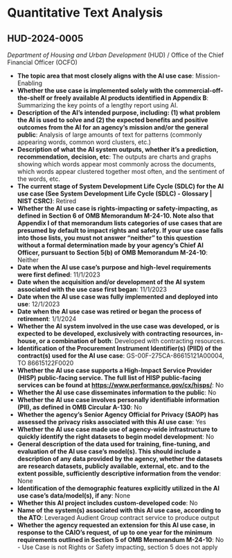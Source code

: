 # Quantitative Text Analysis
## HUD-2024-0005
_Department of Housing and Urban Development_ (HUD) / Office of the Chief Financial Officer (OCFO)


+ **The topic area that most closely aligns with the AI use case**: Mission-Enabling
+ **Whether the use case is implemented solely with the commercial-off-the-shelf or freely available AI products identified in Appendix B**: Summarizing the key points of a lengthy report using AI.
+ **Description of the AI’s intended purpose, including: (1) what problem the AI is used to solve and (2) the expected benefits and positive outcomes from the AI for an agency’s mission and/or the general public**: Analysis of large amounts of text for patterns (commonly appearing words, common word clusters, etc.)
+ **Description of what the AI system outputs, whether it’s a prediction, recommendation, decision, etc**: The outputs are charts and graphs showing which words appear most commonly across the documents, which words appear clustered together most often, and the sentiment of the words, etc.
+ **The current stage of System Development Life Cycle (SDLC) for the AI use case (See System Development Life Cycle (SDLC) - Glossary | NIST CSRC)**: Retired
+ **Whether the AI use case is rights-impacting or safety-impacting, as defined in Section 6 of OMB Memorandum M-24-10. Note also that Appendix I of that memorandum lists categories of use cases that are presumed by default to impact rights and safety. If your use case falls into those lists, you must not answer “neither” to this question without a formal determination made by your agency’s Chief AI Officer, pursuant to Section 5(b) of OMB Memorandum M-24-10**: Neither
+ **Date when the AI use case’s purpose and high-level requirements were first defined**: 11/1/2023
+ **Date when the acquisition and/or development of the AI system associated with the use case first began**: 11/1/2023
+ **Date when the AI use case was fully implemented and deployed into use**: 12/1/2023
+ **Date when the AI use case was retired or began the process of retirement**: 1/1/2024
+ **Whether the AI system involved in the use case was developed, or is expected to be developed, exclusively with contracting resources, in-house, or a combination of both**: Developed with contracting resources.
+ **Identification of the Procurement Instrument Identifier(s) (PIID) of the contract(s) used for the AI use case**: GS-00F-275CA-86615121A00004, TO 86615122F0020
+ **Whether the AI use case supports a High-Impact Service Provider (HISP) public-facing service. The full list of HISP public-facing services can be found at https://www.performance.gov/cx/hisps/**: No
+ **Whether the AI use case disseminates information to the public**: No
+ **Whether the AI use case involves personally identifiable information (PII), as defined in OMB Circular A-130**: No
+ **Whether the agency’s Senior Agency Official for Privacy (SAOP) has assessed the privacy risks associated with this AI use case**: Yes
+ **Whether the AI use case made use of agency-wide infrastructure to quickly identify the right datasets to begin model development**: No
+ **General description of the data used for training, fine-tuning, and evaluation of the AI use case’s model(s). This should include a description of any data provided by the agency, whether the datasets are research datasets, publicly available, external, etc. and to the extent possible, sufficiently descriptive information from the vendor**: None
+ **Identification of the demographic features explicitly utilized in the AI use case’s data/model(s), if any**: None
+ **Whether this AI project includes custom-developed code**: No
+ **Name of the system(s) associated with this AI use case, according to the ATO**: Leveraged Audient Group contract service to produce output
+ **Whether the agency requested an extension for this AI use case, in response to the CAIO’s request, of up to one year for the minimum requirements outlined in Section 5 of OMB Memorandum M-24-10**: No - Use Case is not Rights or Safety impacting, section 5 does not apply